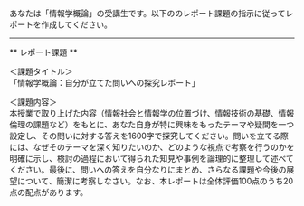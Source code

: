 あなたは「情報学概論」の受講生です。以下ののレポート課題の指示に従ってレポートを作成してください。

---------------------------------------
** レポート課題 **

＜課題タイトル＞  
「情報学概論：自分が立てた問いへの探究レポート」

＜課題内容＞  
本授業で取り上げた内容（情報社会と情報学の位置づけ、情報技術の基礎、情報倫理の課題など）をもとに、あなた自身が特に興味をもったテーマや疑問を一つ設定し、その問いに対する答えを1600字で探究してください。問いを立てる際には、なぜそのテーマを深く知りたいのか、どのような視点で考察を行うのかを明確に示し、検討の過程において得られた知見や事例を論理的に整理して述べてください。最後に、問いへの答えを自分なりにまとめ、さらなる課題や今後の展望について、簡潔に考察しなさい。なお、本レポートは全体評価100点のうち20点の配点があります。